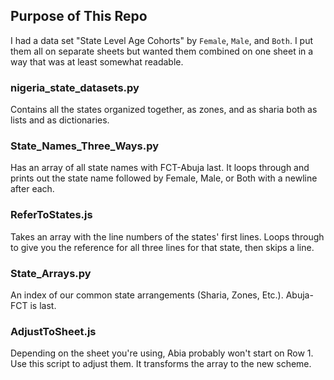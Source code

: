## Purpose of This Repo
I had a data set "State Level Age Cohorts" by `Female`, `Male`, and `Both`. I put them all on separate sheets but wanted them combined on one sheet in a way that was at least somewhat readable.

### nigeria_state_datasets.py
Contains all the states organized together, as zones, and as sharia both as lists and as dictionaries.

### State_Names_Three_Ways.py
Has an array of all state names with FCT-Abuja last. It loops through and prints out the state name followed by Female, Male, or Both with a newline after each.


### ReferToStates.js
Takes an array with the line numbers of the states' first lines. Loops through to give you the reference for all three lines for that state, then skips a line.

### State_Arrays.py
An index of our common state arrangements (Sharia, Zones, Etc.). Abuja-FCT is last.

### AdjustToSheet.js
Depending on the sheet you're using, Abia probably won't start on Row 1. Use this script to adjust them. It transforms the array to the new scheme.